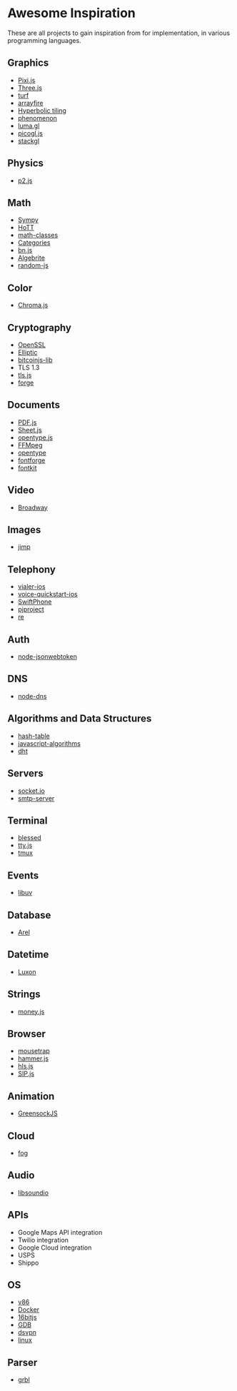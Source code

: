 
# Awesome Inspiration

These are all projects to gain inspiration from for implementation, in various programming languages.

## Graphics

- [Pixi.js](https://github.com/pixijs/pixi.js)
- [Three.js](https://github.com/mrdoob/three.js/)
- [turf](https://github.com/Turfjs/turf)
- [arrayfire](https://github.com/arrayfire/arrayfire)
- [Hyperbolic tiling](http://www.malinc.se/noneuclidean/en/poincaretiling.php)
- [phenomenon](https://github.com/vaneenige/phenomenon)
- [luma.gl](https://github.com/visgl/luma.g)
- [picogl.js](https://github.com/tsherif/picogl.js)
- [stackgl](https://github.com/stackgl)

## Physics

- [p2.js](https://github.com/schteppe/p2.js)

## Math

- [Sympy](https://github.com/sympy/sympy)
- [HoTT](https://github.com/HoTT/HoTT)
- [math-classes](https://github.com/coq-community/math-classes)
- [Categories](https://github.com/amintimany/Categories)
- [bn.js](https://github.com/indutny/bn.js)
- [Algebrite](https://github.com/davidedc/Algebrite)
- [random-js](https://github.com/ckknight/random-js)

## Color

- [Chroma.js](https://github.com/gka/chroma.js/)

## Cryptography

- [OpenSSL](https://github.com/openssl/openssl)
- [Elliptic](https://github.com/indutny/elliptic)
- [bitcoinjs-lib](https://github.com/bitcoinjs/bitcoinjs-lib)
- TLS 1.3
- [tls.js](https://github.com/indutny/tls.js)
- [forge](https://github.com/digitalbazaar/forge)

## Documents

- [PDF.js](https://github.com/mozilla/pdf.js)
- [Sheet.js](https://github.com/SheetJS/sheetjs)
- [opentype.js](https://github.com/opentypejs/opentype.js)
- [FFMpeg](https://github.com/FFmpeg/FFmpeg)
- [opentype](https://github.com/bramstein/opentype)
- [fontforge](https://github.com/fontforge/fontforge)
- [fontkit](https://github.com/foliojs/fontkit)

## Video

- [Broadway](https://github.com/mbebenita/Broadway)

## Images

- [jimp](https://github.com/oliver-moran/jimp)

## Telephony

- [vialer-ios](https://github.com/VoIPGRID/vialer-ios)
- [voice-quickstart-ios](https://github.com/twilio/voice-quickstart-ios)
- [SwiftPhone](https://github.com/mattmakai/SwiftPhone)
- [pjproject](https://github.com/pjsip/pjproject)
- [re](https://github.com/creytiv/re)

## Auth

- [node-jsonwebtoken](https://github.com/auth0/node-jsonwebtoken)

## DNS

- [node-dns](https://github.com/song940/node-dns)

## Algorithms and Data Structures

- [hash-table](https://github.com/ronomon/hash-table)
- [javascript-algorithms](https://github.com/trekhleb/javascript-algorithms)
- [dht](https://github.com/hyperswarm/dht)

## Servers

- [socket.io](https://github.com/socketio/socket.io)
- [smtp-server](https://github.com/nodemailer/smtp-server)

## Terminal

- [blessed](https://github.com/chjj/blessed)
- [tty.js](https://github.com/chjj/tty.js)
- [tmux](https://github.com/tmux/tmux)

## Events

- [libuv](https://github.com/libuv/libuv)

## Database

- [Arel](https://github.com/rails/arel)

## Datetime

- [Luxon](https://github.com/moment/luxon)

## Strings

- [money.js](https://github.com/openexchangerates/money.js)

## Browser

- [mousetrap](https://github.com/ccampbell/mousetrap)
- [hammer.js](https://github.com/hammerjs/hammer.js)
- [hls.js](https://github.com/video-dev/hls.js)
- [SIP.js](https://github.com/onsip/SIP.js)

## Animation

- [GreensockJS](https://github.com/greensock/GSAP)

## Cloud

- [fog](https://github.com/fog/fog)

## Audio

- [libsoundio](https://github.com/andrewrk/libsoundio)

## APIs

- Google Maps API integration
- Twilio integration
- Google Cloud integration
- USPS
- Shippo

## OS

- [v86](https://github.com/copy/v86)
- [Docker](https://github.com/docker/engine)
- [16bitjs](https://github.com/francisrstokes/16bitjs)
- [GDB](https://github.com/bminor/binutils-gdb)
- [dsvpn](https://github.com/jedisct1/dsvpn)
- [linux](https://github.com/torvalds/linux)

## Parser

- [grbl](https://github.com/gnea/grbl)

